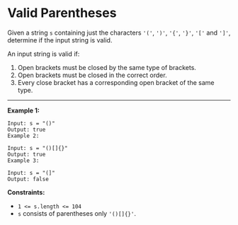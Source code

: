 <h1>Valid Parentheses</h1>

Given a string `s` containing just the characters `'('`, `')'`, `'{'`, `'}'`, `'['` and `']'`, determine if the input string is valid.

An input string is valid if:

1. Open brackets must be closed by the same type of brackets.
2. Open brackets must be closed in the correct order.
3. Every close bracket has a corresponding open bracket of the same type.

<hr>

__Example 1:__
```
Input: s = "()"
Output: true
Example 2:

Input: s = "()[]{}"
Output: true
Example 3:

Input: s = "(]"
Output: false
 ```

__Constraints:__

- `1 <= s.length <= 104`
- `s` consists of parentheses only `'()[]{}'`.
